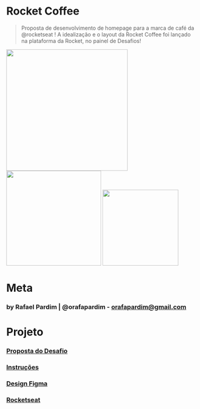 # Rocket Coffee
> Proposta de desenvolvimento de homepage para a marca de café da @rocketseat ! A idealização e o layout da Rocket Coffee foi lançado na plataforma da Rocket, no painel de Desafios!

<div display="flex" justify-content="center" margin="0 auto">
  <img src="https://user-images.githubusercontent.com/83538547/157716790-d0fb6f26-a81d-4bf2-acf3-1fbfc89f57a1.png" height="320px" max-width="40%">
  <img src="https://user-images.githubusercontent.com/83538547/157716851-34dedf49-0f45-40f7-b709-a06a72b04202.png" height="250px" max-width="35%">
  <img src="https://user-images.githubusercontent.com/83538547/157716910-6f091a7e-86d0-4f2b-a8f6-04c0802c0180.png" height="200px" max-width="25%">
</div>

# Meta
### by Rafael Pardim | @orafapardim - orafapardim@gmail.com

# Projeto
### <a href="https://app.rocketseat.com.br/discover/challenges/rocketcoffee">Proposta do Desafio</a>

### <a href="https://efficient-sloth-d85.notion.site/Desafio-RocketCoffee-7802895f0dd44da5a6f71a64badc7e72">Instruções</a>

### <a href="https://www.figma.com/file/tFoovGllUttTebdUTDVdT8/RocketCoffee/duplicate">Design Figma</a>

### <a href="https://rocketseat.com.br">Rocketseat</a>
